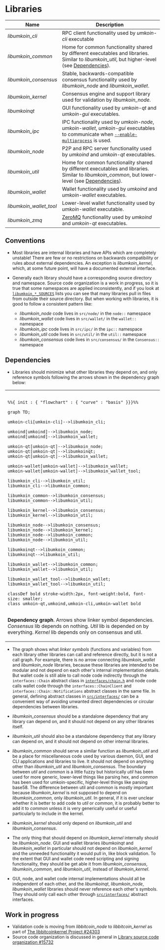 # Libraries

| Name                     | Description |
|--------------------------|-------------|
| *libumkoin_cli*         | RPC client functionality used by *umkoin-cli* executable |
| *libumkoin_common*      | Home for common functionality shared by different executables and libraries. Similar to *libumkoin_util*, but higher-level (see [Dependencies](#dependencies)). |
| *libumkoin_consensus*   | Stable, backwards-compatible consensus functionality used by *libumkoin_node* and *libumkoin_wallet*. |
| *libumkoin_kernel*      | Consensus engine and support library used for validation by *libumkoin_node*. |
| *libumkoinqt*           | GUI functionality used by *umkoin-qt* and *umkoin-gui* executables. |
| *libumkoin_ipc*         | IPC functionality used by *umkoin-node*, *umkoin-wallet*, *umkoin-gui* executables to communicate when [`--enable-multiprocess`](multiprocess.md) is used. |
| *libumkoin_node*        | P2P and RPC server functionality used by *umkoind* and *umkoin-qt* executables. |
| *libumkoin_util*        | Home for common functionality shared by different executables and libraries. Similar to *libumkoin_common*, but lower-level (see [Dependencies](#dependencies)). |
| *libumkoin_wallet*      | Wallet functionality used by *umkoind* and *umkoin-wallet* executables. |
| *libumkoin_wallet_tool* | Lower-level wallet functionality used by *umkoin-wallet* executable. |
| *libumkoin_zmq*         | [ZeroMQ](../zmq.md) functionality used by *umkoind* and *umkoin-qt* executables. |

## Conventions

- Most libraries are internal libraries and have APIs which are completely unstable! There are few or no restrictions on backwards compatibility or rules about external dependencies. An exception is *libumkoin_kernel*, which, at some future point, will have a documented external interface.

- Generally each library should have a corresponding source directory and namespace. Source code organization is a work in progress, so it is true that some namespaces are applied inconsistently, and if you look at [`libumkoin_*_SOURCES`](../../src/Makefile.am) lists you can see that many libraries pull in files from outside their source directory. But when working with libraries, it is good to follow a consistent pattern like:

  - *libumkoin_node* code lives in `src/node/` in the `node::` namespace
  - *libumkoin_wallet* code lives in `src/wallet/` in the `wallet::` namespace
  - *libumkoin_ipc* code lives in `src/ipc/` in the `ipc::` namespace
  - *libumkoin_util* code lives in `src/util/` in the `util::` namespace
  - *libumkoin_consensus* code lives in `src/consensus/` in the `Consensus::` namespace

## Dependencies

- Libraries should minimize what other libraries they depend on, and only reference symbols following the arrows shown in the dependency graph below:

<table><tr><td>

```mermaid

%%{ init : { "flowchart" : { "curve" : "basis" }}}%%

graph TD;

umkoin-cli[umkoin-cli]-->libumkoin_cli;

umkoind[umkoind]-->libumkoin_node;
umkoind[umkoind]-->libumkoin_wallet;

umkoin-qt[umkoin-qt]-->libumkoin_node;
umkoin-qt[umkoin-qt]-->libumkoinqt;
umkoin-qt[umkoin-qt]-->libumkoin_wallet;

umkoin-wallet[umkoin-wallet]-->libumkoin_wallet;
umkoin-wallet[umkoin-wallet]-->libumkoin_wallet_tool;

libumkoin_cli-->libumkoin_util;
libumkoin_cli-->libumkoin_common;

libumkoin_common-->libumkoin_consensus;
libumkoin_common-->libumkoin_util;

libumkoin_kernel-->libumkoin_consensus;
libumkoin_kernel-->libumkoin_util;

libumkoin_node-->libumkoin_consensus;
libumkoin_node-->libumkoin_kernel;
libumkoin_node-->libumkoin_common;
libumkoin_node-->libumkoin_util;

libumkoinqt-->libumkoin_common;
libumkoinqt-->libumkoin_util;

libumkoin_wallet-->libumkoin_common;
libumkoin_wallet-->libumkoin_util;

libumkoin_wallet_tool-->libumkoin_wallet;
libumkoin_wallet_tool-->libumkoin_util;

classDef bold stroke-width:2px, font-weight:bold, font-size: smaller;
class umkoin-qt,umkoind,umkoin-cli,umkoin-wallet bold
```
</td></tr><tr><td>

**Dependency graph**. Arrows show linker symbol dependencies. *Consensus* lib depends on nothing. *Util* lib is depended on by everything. *Kernel* lib depends only on consensus and util.

</td></tr></table>

- The graph shows what _linker symbols_ (functions and variables) from each library other libraries can call and reference directly, but it is not a call graph. For example, there is no arrow connecting *libumkoin_wallet* and *libumkoin_node* libraries, because these libraries are intended to be modular and not depend on each other's internal implementation details. But wallet code is still able to call node code indirectly through the `interfaces::Chain` abstract class in [`interfaces/chain.h`](../../src/interfaces/chain.h) and node code calls wallet code through the `interfaces::ChainClient` and `interfaces::Chain::Notifications` abstract classes in the same file. In general, defining abstract classes in [`src/interfaces/`](../../src/interfaces/) can be a convenient way of avoiding unwanted direct dependencies or circular dependencies between libraries.

- *libumkoin_consensus* should be a standalone dependency that any library can depend on, and it should not depend on any other libraries itself.

- *libumkoin_util* should also be a standalone dependency that any library can depend on, and it should not depend on other internal libraries.

- *libumkoin_common* should serve a similar function as *libumkoin_util* and be a place for miscellaneous code used by various daemon, GUI, and CLI applications and libraries to live. It should not depend on anything other than *libumkoin_util* and *libumkoin_consensus*. The boundary between _util_ and _common_ is a little fuzzy but historically _util_ has been used for more generic, lower-level things like parsing hex, and _common_ has been used for umkoin-specific, higher-level things like parsing base58. The difference between util and common is mostly important because *libumkoin_kernel* is not supposed to depend on *libumkoin_common*, only *libumkoin_util*. In general, if it is ever unclear whether it is better to add code to *util* or *common*, it is probably better to add it to *common* unless it is very generically useful or useful particularly to include in the kernel.


- *libumkoin_kernel* should only depend on *libumkoin_util* and *libumkoin_consensus*.

- The only thing that should depend on *libumkoin_kernel* internally should be *libumkoin_node*. GUI and wallet libraries *libumkoinqt* and *libumkoin_wallet* in particular should not depend on *libumkoin_kernel* and the unneeded functionality it would pull in, like block validation. To the extent that GUI and wallet code need scripting and signing functionality, they should be get able it from *libumkoin_consensus*, *libumkoin_common*, and *libumkoin_util*, instead of *libumkoin_kernel*.

- GUI, node, and wallet code internal implementations should all be independent of each other, and the *libumkoinqt*, *libumkoin_node*, *libumkoin_wallet* libraries should never reference each other's symbols. They should only call each other through [`src/interfaces/`](`../../src/interfaces/`) abstract interfaces.

## Work in progress

- Validation code is moving from *libbitcoin_node* to *libbitcoin_kernel* as part of [The libbitcoinkernel Project #24303](https://github.com/bitcoin/bitcoin/issues/24303)
- Source code organization is discussed in general in [Library source code organization #15732](https://github.com/bitcoin/bitcoin/issues/15732)

